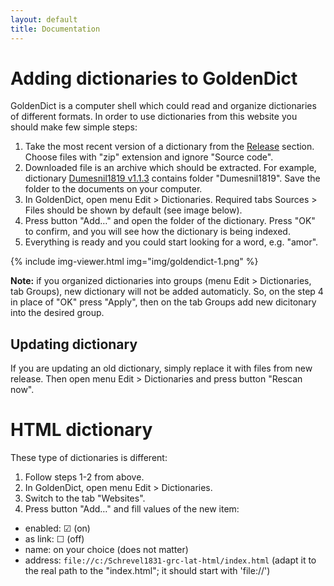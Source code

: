```yaml
---
layout: default
title: Documentation
---
```


# Adding dictionaries to GoldenDict

GoldenDict is a computer shell which could read and organize dictionaries of different formats. In order to use dictionaries from this website you should make few simple steps:

1. Take the most recent version of a dictionary from the [Release](https://github.com/nikita-moor/latin-dictionary/releases) section. Choose files with "zip" extension and ignore "Source code".
1. Downloaded file is an archive which should be extracted. For example, dictionary [Dumesnil1819 v1.1.3](https://github.com/nikita-moor/latin-dictionary/releases/download/release/Dumesnil1819-1.1.3.zip) contains folder "Dumesnil1819". Save the folder to the documents on your computer.
1. In GoldenDict, open menu Edit > Dictionaries. Required tabs Sources > Files should be shown by default (see image below).
1. Press button "Add…" and open the folder of the dictionary. Press "OK" to confirm, and you will see how the dictionary is being indexed.
1. Everything is ready and you could start looking for a word, e.g. "amor".

{% include img-viewer.html img="img/goldendict-1.png" %}

**Note:** if you organized dictionaries into groups (menu Edit > Dictionaries, tab Groups), new dictionary will not be added automaticly. So, on the step 4 in place of "OK" press "Apply", then on the tab Groups add new dicitonary into the desired group.

## Updating dictionary

If you are updating an old dictionary, simply replace it with files from new release. Then open menu Edit > Dictionaries and press button "Rescan now".


# HTML dictionary

These type of dictionaries is different:

1. Follow steps 1-2 from above.
1. In GoldenDict, open menu Edit > Dictionaries.
1. Switch to the tab "Websites".
1. Press button "Add…" and fill values of the new item:
  - enabled: ☑ (on)
  - as link: ☐ (off)
  - name: on your choice (does not matter)
  - address: `file://c:/Schrevel1831-grc-lat-html/index.html` (adapt it to the real path to the "index.html"; it should start with 'file://')
